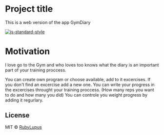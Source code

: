 # Project title

This is a web version of the app GymDiary

[![js-standard-style](https://img.shields.io/badge/code%20style-standard-brightgreen.svg?style=flat)](https://github.com/feross/standard)

# Motivation

I love go to the Gym and who loves too knows what the diary is an important part of your training proccess.

You can create own program or choose available, add to it excercises. If you don't find an excercise add a new one.
You can write your progress in the excercises throught your training proccess. (How many reps you want to do and how many you did)
You can controle you weight progress by adding it regurlary.

## License

MIT © [RubyLupus](https://github.com/Scare01)
